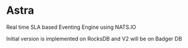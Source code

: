 # Astra
Real time SLA based Eventing Engine using NATS.IO 

Initial version is implemented on RocksDB and V2 will be on Badger DB
